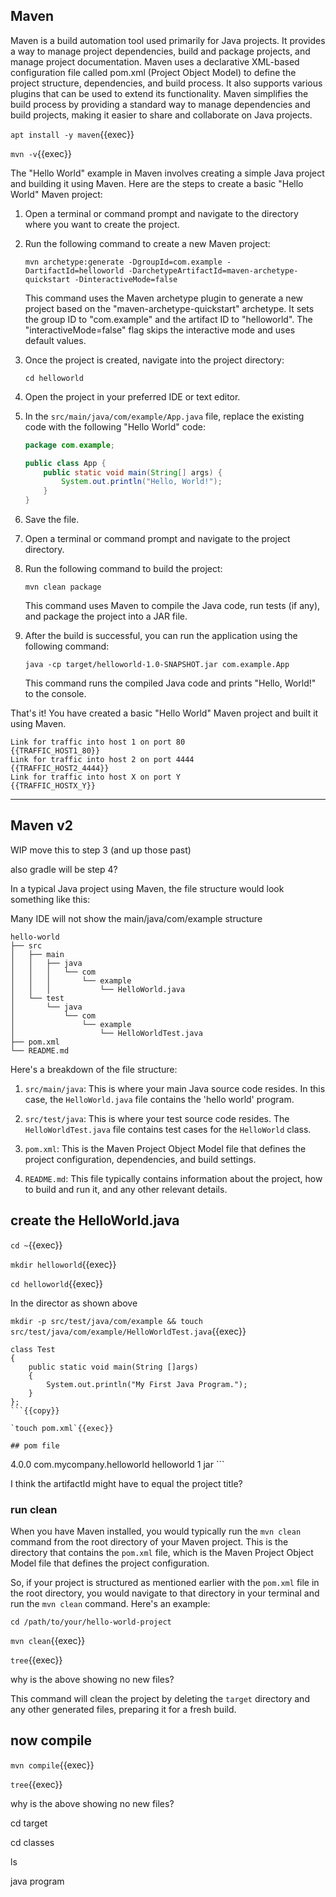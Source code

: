 


## Maven

Maven is a build automation tool used primarily for Java projects. It provides a way to manage project dependencies, build and package projects, and manage project documentation. Maven uses a declarative XML-based configuration file called pom.xml (Project Object Model) to define the project structure, dependencies, and build process. It also supports various plugins that can be used to extend its functionality. Maven simplifies the build process by providing a standard way to manage dependencies and build projects, making it easier to share and collaborate on Java projects.

`apt install -y maven`{{exec}}

`mvn -v`{{exec}}

 The "Hello World" example in Maven involves creating a simple Java project and building it using Maven. Here are the steps to create a basic "Hello World" Maven project:

1. Open a terminal or command prompt and navigate to the directory where you want to create the project.

2. Run the following command to create a new Maven project:
   ```
   mvn archetype:generate -DgroupId=com.example -DartifactId=helloworld -DarchetypeArtifactId=maven-archetype-quickstart -DinteractiveMode=false
   ```

   This command uses the Maven archetype plugin to generate a new project based on the "maven-archetype-quickstart" archetype. It sets the group ID to "com.example" and the artifact ID to "helloworld". The "interactiveMode=false" flag skips the interactive mode and uses default values.

3. Once the project is created, navigate into the project directory:
   ```
   cd helloworld
   ```

4. Open the project in your preferred IDE or text editor.

5. In the `src/main/java/com/example/App.java` file, replace the existing code with the following "Hello World" code:
   ```java
   package com.example;

   public class App {
       public static void main(String[] args) {
           System.out.println("Hello, World!");
       }
   }
   ```

6. Save the file.

7. Open a terminal or command prompt and navigate to the project directory.

8. Run the following command to build the project:
   ```
   mvn clean package
   ```

   This command uses Maven to compile the Java code, run tests (if any), and package the project into a JAR file.

9. After the build is successful, you can run the application using the following command:
   ```
   java -cp target/helloworld-1.0-SNAPSHOT.jar com.example.App
   ```

   This command runs the compiled Java code and prints "Hello, World!" to the console.

That's it! You have created a basic "Hello World" Maven project and built it using Maven.

```
Link for traffic into host 1 on port 80
{{TRAFFIC_HOST1_80}}
Link for traffic into host 2 on port 4444
{{TRAFFIC_HOST2_4444}}
Link for traffic into host X on port Y
{{TRAFFIC_HOSTX_Y}}
```

---

## Maven v2

WIP move this to step 3 (and up those past)

also gradle will be step 4?

In a typical Java project using Maven, the file structure would look something like this:

Many IDE will not show the main/java/com/example structure

```
hello-world
├── src
│   ├── main
│   │   ├── java
│   │   │   └── com
│   │   │       └── example
│   │   │           └── HelloWorld.java
│   └── test
│       └── java
│           └── com
│               └── example
│                   └── HelloWorldTest.java
├── pom.xml
└── README.md
```

Here's a breakdown of the file structure:

1. `src/main/java`: This is where your main Java source code resides. In this case, the `HelloWorld.java` file contains the 'hello world' program.

2. `src/test/java`: This is where your test source code resides. The `HelloWorldTest.java` file contains test cases for the `HelloWorld` class.

3. `pom.xml`: This is the Maven Project Object Model file that defines the project configuration, dependencies, and build settings.

4. `README.md`: This file typically contains information about the project, how to build and run it, and any other relevant details.



## create the HelloWorld.java

`cd ~`{{exec}}

`mkdir helloworld`{{exec}}

`cd helloworld`{{exec}}

In the director as shown above

`mkdir -p src/test/java/com/example && touch src/test/java/com/example/HelloWorldTest.java`{{exec}}

```
class Test
{
    public static void main(String []args)
    {
        System.out.println("My First Java Program.");
    }
};
```{{copy}}

`touch pom.xml`{{exec}}

## pom file

```
<project>
  <modelVersion>4.0.0</modelVersion>
  <groupId>com.mycompany.helloworld</groupId>
  <artifactId>helloworld</artifactId>
  <version>1</version>
  <packaging>jar</packaging>
</project>
```

I think the artifactId might have to equal the project title?

### run clean


When you have Maven installed, you would typically run the `mvn clean` command from the root directory of your Maven project. This is the directory that contains the `pom.xml` file, which is the Maven Project Object Model file that defines the project configuration.

So, if your project is structured as mentioned earlier with the `pom.xml` file in the root directory, you would navigate to that directory in your terminal and run the `mvn clean` command. Here's an example:


`cd /path/to/your/hello-world-project`

`mvn clean`{{exec}}

`tree`{{exec}}

why is the above showing no new files?


This command will clean the project by deleting the `target` directory and any other generated files, preparing it for a fresh build.


## now compile

`mvn compile`{{exec}}

`tree`{{exec}}

why is the above showing no new files?

cd target

cd classes

ls

java program